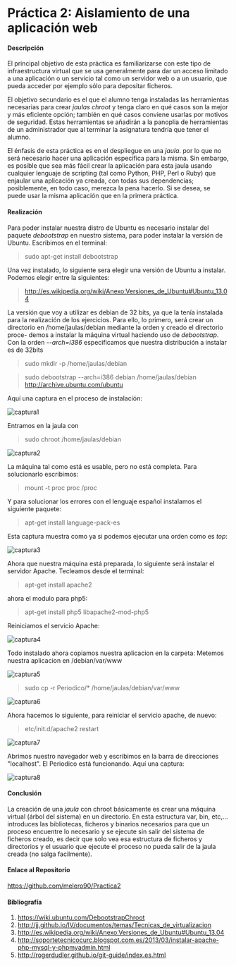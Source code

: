 Práctica 2: Aislamiento de una aplicación web
=============================================

#### Descripción

El principal objetivo de esta práctica es familiarizarse con este tipo de infraestructura virtual que se usa generalmente
para dar un acceso limitado a una aplicación o un servicio tal como un servidor web o a un usuario, que pueda acceder por
ejemplo sólo para depositar ficheros.

El objetivo secundario es el que el alumno tenga instaladas las herramientas necesarias para crear *jaulas chroot* y 
tenga claro en qué casos son la mejor y más eficiente opción; también en qué casos conviene usarlas por motivos de 
seguridad. Estas herramientas se añadirán a la panoplia de herramientas de un administrador que al terminar la asignatura tendría 
que tener el alumno.

El énfasis de esta práctica es en el despliegue en una *jaula*. por lo que no será necesario hacer una aplicación 
especifica para la misma. Sin embargo, es posible que sea más fácil crear la aplicación para esta jaula usando cualquier
lenguaje de scripting (tal como Python, PHP, Perl o Ruby) que enjaular una aplicación ya creada, con todas sus 
dependencias;  posiblemente, en todo caso, merezca la pena hacerlo. Si se desea, se puede usar la misma aplicación que 
en la primera práctica.

#### Realización

Para poder instalar nuestra distro de Ubuntu es necesario instalar del paquete *debootstrap* en nuestro sistema, para 
poder instalar la versión de Ubuntu. Escribimos en el terminal:

> sudo apt-get install debootstrap

Una vez instalado, lo siguiente sera elegir una versión de Ubuntu a instalar. Podemos elegir entre la siguientes:

> http://es.wikipedia.org/wiki/Anexo:Versiones_de_Ubuntu#Ubuntu_13.04

La versión que voy a utilizar es debian de 32 bits, ya que la tenía instalada para la realización de los ejercicios.
Para ello, lo primero, será crear un directorio en /home/jaulas/debian mediante la orden y creado el directorio proce-
demos a instalar la máquina virtual haciendo uso de *debootstrap*. Con la orden *--arch=i386* especificamos que nuestra
distribución a instalar es de 32bits

> sudo mkdir -p /home/jaulas/debian

> sudo debootstrap --arch=i386 debian /home/jaulas/debian  http://archive.ubuntu.com/ubuntu

Aquí una captura en el proceso de instalación:

![captura1](https://dl.dropbox.com/s/60vl1wpdk9crsbh/captura1.png)

Entramos en la jaula con 

> sudo chroot /home/jaulas/debian

![captura2](https://dl.dropbox.com/s/12jse27ehjztx4g/captura2.png)

La máquina tal como está es usable, pero no está completa. Para solucionarlo escribimos:

> mount -t proc proc /proc

Y para solucionar los errores con el lenguaje español instalamos el siguiente paquete:

> apt-get install language-pack-es

Esta captura muestra como ya si podemos ejecutar una orden como es *top*:

![captura3](https://dl.dropbox.com/s/x3cc3214nah9dbn/captura3.png)

Ahora que nuestra máquina está preparada, lo siguiente será instalar el servidor Apache. Tecleamos desde el terminal:

> apt-get install apache2

ahora el modulo para php5:

> apt-get install php5 libapache2-mod-php5

Reiniciamos el servicio Apache:

![captura4](https://dl.dropbox.com/s/df5qjvi9fhws2t0/captura4.png)

Todo instalado ahora copiamos nuestra aplicacion en la carpeta: Metemos nuestra aplicacion en /debian/var/www

![captura5](https://dl.dropbox.com/s/c8pj4sntdlyptmg/captura5.png)

> sudo cp -r Periodico/* /home/jaulas/debian/var/www

![captura6](https://dl.dropbox.com/s/d3e36ia8ocnewmg/captura6.png)

Ahora hacemos lo siguiente, para reiniciar el servicio apache, de nuevo:

> etc/init.d/apache2 restart

![captura7](https://dl.dropbox.com/s/47qo5u8qethx9j5/captura7.png)

Abrimos nuestro navegador web y escribimos en la barra de direcciones "localhost". El Periodico está funcionando.
Aquí una captura:

![captura8](https://dl.dropbox.com/s/t8wqe0asqzyciva/captura8.png)


#### Conclusión

La creación de una *jaula* con chroot básicamente es crear una máquina virtual (árbol del sistema) en un directorio.
En esta estructura var, bin, etc,...  introduces las bibliotecas, ficheros y binarios necesarios para que un proceso 
encuentre lo necesario y se ejecute sin salir del sistema de ficheros creado, es decir que solo vea esa estructura de 
ficheros y directorios y el usuario que ejecute el proceso no pueda salir de la jaula creada (no salga facilmente).

#### Enlace al Repositorio

https://github.com/melero90/Practica2

#### Bibliografía

1. https://wiki.ubuntu.com/DebootstrapChroot
2. http://jj.github.io/IV/documentos/temas/Tecnicas_de_virtualizacion
3. http://es.wikipedia.org/wiki/Anexo:Versiones_de_Ubuntu#Ubuntu_13.04
4. http://soportetecnicocurc.blogspot.com.es/2013/03/instalar-apache-php-mysql-y-phpmyadmin.html
5. http://rogerdudler.github.io/git-guide/index.es.html

